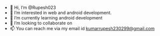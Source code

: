 - 👋 Hi, I’m @Rupesh023
- 👀 I’m interested in web and android development.
- 🌱 I’m currently learning android development
- 💞️ I’m looking to collaborate on 
- 📫 You can reach me via my email id kumarrupesh230299@gmail.com

<!---
Rupesh023/Rupesh023 is a ✨ special ✨ repository because its `README.md` (this file) appears on your GitHub profile.
You can click the Preview link to take a look at your changes.
--->
